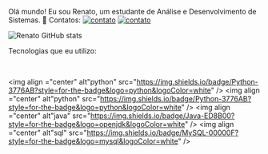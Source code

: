 Olá mundo! Eu sou Renato, um estudante de Análise e Desenvolvimento de Sistemas. 👋
Contatos:
[![contato](https://img.shields.io/badge/Instagram-E4405F?style=for-the-badge&logo=instagram&logoColor=white)](https://www.instagram.com/renators2k/)
[![contato](https://img.shields.io/badge/LinkedIn-0077B5?style=for-the-badge&logo=linkedin&logoColor=white
)](https://www.linkedin.com/in/renatosilvars/)


![Renato GitHub stats](https://github-readme-stats.vercel.app/api?username=renators2&show_icons=true&theme=midnight-purple)
<br/>

Tecnologias que eu utilizo:
<div style="display: inline_block"><br/>

  <img align ="center" alt"python" src="https://img.shields.io/badge/Python-3776AB?style=for-the-badge&logo=python&logoColor=white" /> 
  <img align ="center" alt"python" src="https://img.shields.io/badge/Python-3776AB?style=for-the-badge&logo=python&logoColor=white" />
  <img align ="center" alt"java" src="https://img.shields.io/badge/Java-ED8B00?style=for-the-badge&logo=openjdk&logoColor=white" /> 
  <img align ="center" alt"sql" src="https://img.shields.io/badge/MySQL-00000F?style=for-the-badge&logo=mysql&logoColor=white" /> 

</div>
<br/>
<br/>
